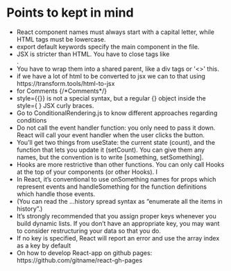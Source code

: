 <h1>Points to kept in mind</h1>
<ul>
<li>React component names must always start with a capital letter, while HTML tags must be lowercase.</li>
<li>export default keywords specify the main component in the file.</li>
<li>JSX is stricter than HTML. You have to close tags like <br />.</li>
<li>You have to wrap them into a shared parent, like a div tags or '<>' this.</li>
<li>if we have a lot of html to be converted to jsx we can to that using https://transform.tools/html-to-jsx</li>
<li>for Comments {/*Comments*/}</li>
<li>style={{}} is not a special syntax, but a regular {} object inside the style={ } JSX curly braces. </li>
<li>Go to ConditionalRendering.js to know different approaches regarding conditions</li>
<li>Do not call the event handler function: you only need to pass it down. React will call your event handler when the user clicks the button.</li>
<li>You’ll get two things from useState: the current state (count), and the function that lets you update it (setCount). You can give them any names, but the convention is to write [something, setSomething].</li>
<li>Hooks are more restrictive than other functions. You can only call Hooks at the top of your components (or other Hooks). I</li>
<li> In React, it’s conventional to use onSomething names for props which represent events and handleSomething for the function definitions which handle those events.</li>
<li> (You can read the ...history spread syntax as “enumerate all the items in history”.)</li>
<li>It’s strongly recommended that you assign proper keys whenever you build dynamic lists. If you don’t have an appropriate key, you may want to consider restructuring your data so that you do.</li>
<li>If no key is specified, React will report an error and use the array index as a key by default</li>
<li>On how to develop React-app on github pages: https://github.com/gitname/react-gh-pages</li>
</ul>